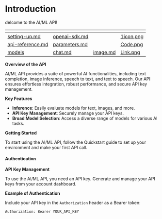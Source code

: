 # Introduction

delcome to the AI/ML API!

<table data-view="cards"><thead><tr><th></th><th></th><th></th><th data-hidden data-card-cover data-type="files"></th></tr></thead><tbody><tr><td><a data-mention href="quickstart/setting-up.md">setting-up.md</a></td><td><a data-mention href="quickstart/openai-sdk.md">openai-sdk.md</a></td><td></td><td><a href=".gitbook/assets/1icon.png">1icon.png</a></td></tr><tr><td><a data-mention href="examples/api-reference.md">api-reference.md</a></td><td><a data-mention href="examples/parameters.md">parameters.md</a></td><td></td><td><a href=".gitbook/assets/Code.png">Code.png</a></td></tr><tr><td><a data-mention href="api-overview/models/">models</a></td><td><a data-mention href="api-overview/chat.md">chat.md</a></td><td><a data-mention href="api-overview/image.md">image.md</a></td><td><a href=".gitbook/assets/Link.png">Link.png</a></td></tr></tbody></table>

**Overview of the API**

AI/ML API provides a suite of powerful AI functionalities, including text completion, image inference, speech to text, and text to speech. Our API ensures effortless integration, robust performance, and secure API key management.

**Key Features**

* **Inference**: Easily evaluate models for text, images, and more.
* **API Key Management**: Securely manage your API keys.
* **Broad Model Selection**: Access a diverse range of models for various AI tasks.

**Getting Started**

To start using the AI/ML API, follow the Quickstart guide to set up your environment and make your first API call.

#### Authentication

**API Key Management**

To use the AI/ML API, you need an API key. Generate and manage your API keys from your account dashboard.

**Example of Authentication**

Include your API key in the `Authorization` header as a Bearer token:

```http
Authorization: Bearer YOUR_API_KEY
```
